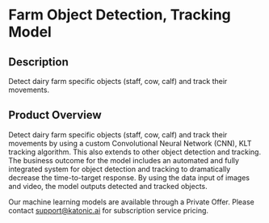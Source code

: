 # Farm Object Detection, Tracking Model 

## Description
 Detect dairy farm specific objects (staff, cow, calf) and track their movements.

## Product Overview
Detect dairy farm specific objects (staff, cow, calf) and track their movements by using a custom Convolutional Neural Network (CNN), KLT tracking algorithm. This also extends to other object detection and tracking. The business outcome for the model includes an automated and fully integrated system for object detection and tracking to dramatically decrease the time-to-target response. By using the data input of images and video, the model outputs detected and tracked objects.  

Our machine learning models are available through a Private Offer. Please contact support@katonic.ai for subscription service pricing.
